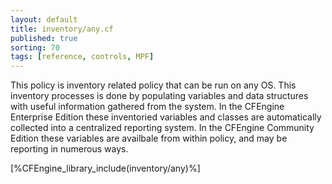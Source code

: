```yaml
---
layout: default
title: inventory/any.cf
published: true
sorting: 70
tags: [reference, controls, MPF]
---
```


This policy is inventory related policy that can be run on any OS. This
inventory processes is done by populating variables and data structures with
useful information gathered from the system. In the CFEngine Enterprise Edition
these inventoried variables and classes are automatically collected into a
centralized reporting system. In the CFEngine Community Edition these variables
are availbale from within policy, and may be reporting in numerous ways.

[%CFEngine_library_include(inventory/any)%]

